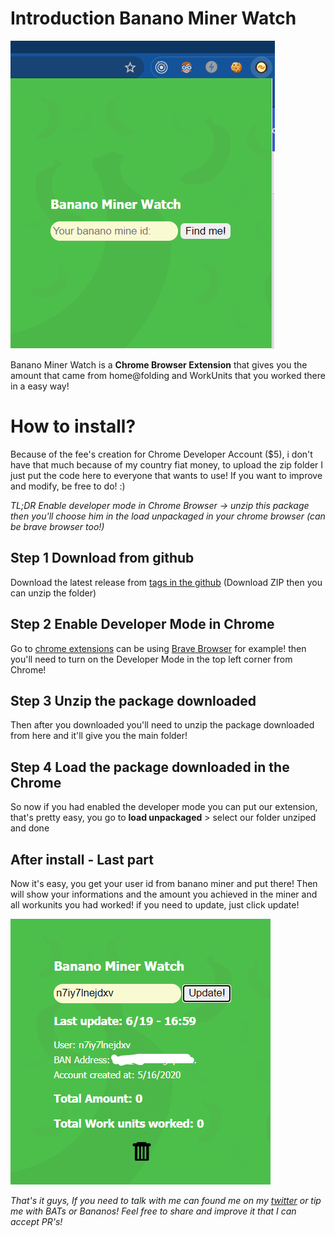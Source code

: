 # Introduction Banano Miner Watch 

![](./assets/mine-intro.png)

Banano Miner Watch is a **Chrome Browser Extension** that gives you the amount that came from home@folding and WorkUnits that you worked there in a easy way!


# How to install?

Because of the fee's creation for Chrome Developer Account ($5), i don't have that much because of my country fiat money, to upload the zip folder I just put the code here to everyone that wants to use! If you want to improve and modify, be free to do! :)

*TL;DR Enable developer mode in Chrome Browser -> unzip this package then you'll choose him in the load unpackaged in your chrome browser (can be brave browser too!)*

## Step 1 Download from github
 Download the latest release from [tags in the github](https://github.com/andrecrjr/bananominer-watch/releases) (Download ZIP then you can unzip the folder)

## Step 2 Enable Developer Mode in Chrome
Go to [chrome extensions](chrome://extensions) can be using [Brave Browser](brave://extensions) for example! then you'll need to turn on the Developer Mode in the top left corner from Chrome! 
## Step 3 Unzip the package downloaded
Then after you downloaded you'll need to unzip the package downloaded from here and it'll give you the main folder!
## Step 4 Load the package downloaded in the Chrome
So now if you had enabled the developer mode you can put our extension, that's pretty easy, you go to **load unpackaged** > select our folder unziped and done

## After install - Last part
Now it's easy, you get your user id from banano miner and put there! Then will show your informations and the amount you achieved in the miner and all workunits you had worked! if you need to update, just click update!



![](./assets/inside-amount.png)


*That's it guys, If you need to talk with me can found me on my [twitter](https://twitter.com/andrecrjr) or tip me with BATs or Bananos! Feel free to share and improve it that I can accept PR's!*